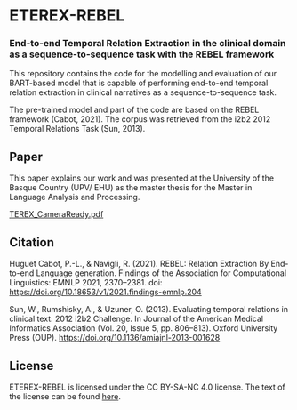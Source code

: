 # ETEREX-REBEL
### End-to-end Temporal Relation Extraction in the clinical domain as a sequence-to-sequence task with the REBEL framework

This repository contains the code for the modelling and evaluation of our BART-based model that is capable of performing end-to-end temporal relation extraction in clinical narratives as a sequence-to-sequence task.

The pre-trained model and part of the code are based on the REBEL framework (Cabot, 2021). The corpus was retrieved from the i2b2 2012 Temporal Relations Task (Sun, 2013).

## Paper

This paper explains our work and was presented at the University of the Basque Country (UPV/ EHU) as the master thesis for the Master in Language Analysis and Processing. 

[TEREX_CameraReady.pdf](https://github.com/jsaizant/ETEREX-REBEL/files/9700191/TEREX_CameraReady.pdf)

## Citation

Huguet Cabot, P.-L., & Navigli, R. (2021). REBEL: Relation Extraction By End-to-end Language generation. Findings of the Association for Computational Linguistics: EMNLP 2021, 2370–2381. doi: https://doi.org/10.18653/v1/2021.findings-emnlp.204

Sun, W., Rumshisky, A., & Uzuner, O. (2013). Evaluating temporal relations in clinical text: 2012 i2b2 Challenge. In Journal of the American Medical Informatics Association (Vol. 20, Issue 5, pp. 806–813). Oxford University Press (OUP). https://doi.org/10.1136/amiajnl-2013-001628

## License

ETEREX-REBEL is licensed under the CC BY-SA-NC 4.0 license. The text of the license can be found [here](https://github.com/jsaizant/ETEREX-REBEL/blob/main/LICENSE.md).
